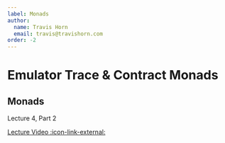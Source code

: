 ```yaml
---
label: Monads
author:
  name: Travis Horn
  email: travis@travishorn.com
order: -2
---
```


# Emulator Trace & Contract Monads

## Monads

Lecture 4, Part 2

[Lecture Video
:icon-link-external:](https://www.youtube.com/watch?v=f2w-MB3X4a0&list=PLNEK_Ejlx3x230-g-U02issX5BiWAgmSi&index=2)
